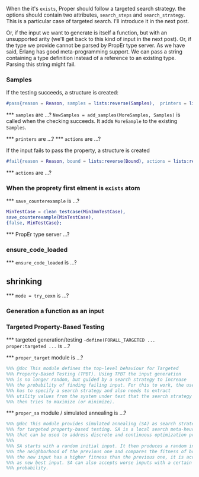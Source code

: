 When the it's `exists`, Proper should follow a targeted search strategy.
the options should contain two attributes, `search_steps` and `search_strategy`.
This is a particular case of targeted search. I'll introduce it in the next post.

Or, if the input we want to generate is itself a function, but with an unsupported arity
(we'll get back to this kind of input in the next post).
Or, if the type we provide cannot be parsed by PropEr type server.
As we have said, Erlang has good meta-programming support.
We can pass a string containing a type definition instead of a reference to an existing type.
Parsing this string might fail.

### Samples
If the testing succeeds, a structure is created:
```erlang
#pass{reason = Reason, samples = lists:reverse(Samples),  printers = lists:reverse(Printers), actions = Actions}.
```
*** `samples` are ...?
`NewSamples = add_samples(MoreSamples, Samples)` is called when the checking succeeds.
It adds `MoreSample` to the existing `Samples`.

*** `printers` are ...?
*** `actions` are ...?

If the input fails to pass the property, a structure is created
```erlang
#fail{reason = Reason, bound = lists:reverse(Bound), actions = lists:reverse(Actions)}.
```
*** `actions` are ...?

### When the proprety first elment is `exists` atom


*** `save_counterexample` is ...?
```erlang
MinTestCase = clean_testcase(MinImmTestCase),
save_counterexample(MinTestCase),
{false, MinTestCase};
```

*** PropEr type server ...?


### ensure_code_loaded
*** `ensure_code_loaded` is ...?

## shrinking
*** `mode = try_cexm` is ...?

### Generation a function as an input

### Targeted Property-Based Testing
*** targeted generation/testing `-define(FORALL_TARGETED ...  proper:targeted ...` is ...?

*** `proper_target` module is ...?
```erlang
%%% @doc This module defines the top-level behaviour for Targeted
%%% Property-Based Testing (TPBT). Using TPBT the input generation
%%% is no longer random, but guided by a search strategy to increase
%%% the probability of finding failing input. For this to work, the user
%%% has to specify a search strategy and also needs to extract
%%% utility values from the system under test that the search strategy
%%% then tries to maximize (or minimize).
```

*** `proper_sa` module / simulated annealing is ...?
```erlang
%%% @doc This module provides simulated annealing (SA) as search strategy
%%% for targeted property-based testing. SA is a local search meta-heuristic
%%% that can be used to address discrete and continuous optimization problems.
%%%
%%% SA starts with a random initial input. It then produces a random input in
%%% the neighborhood of the previous one and compares the fitness of both. If
%%% the new input has a higher fitness than the previous one, it is accepted
%%% as new best input. SA can also accepts worse inputs with a certain
%%% probability.
```

